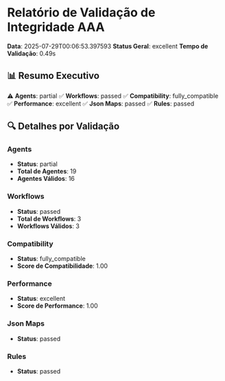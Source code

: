 # Relatório de Validação de Integridade AAA

**Data**: 2025-07-29T00:06:53.397593
**Status Geral**: excellent
**Tempo de Validação**: 0.49s

## 📊 Resumo Executivo

⚠️ **Agents**: partial
✅ **Workflows**: passed
✅ **Compatibility**: fully_compatible
✅ **Performance**: excellent
✅ **Json Maps**: passed
✅ **Rules**: passed

## 🔍 Detalhes por Validação

### Agents

- **Status**: partial
- **Total de Agentes**: 19
- **Agentes Válidos**: 16

### Workflows

- **Status**: passed
- **Total de Workflows**: 3
- **Workflows Válidos**: 3

### Compatibility

- **Status**: fully_compatible
- **Score de Compatibilidade**: 1.00

### Performance

- **Status**: excellent
- **Score de Performance**: 1.00

### Json Maps

- **Status**: passed

### Rules

- **Status**: passed
